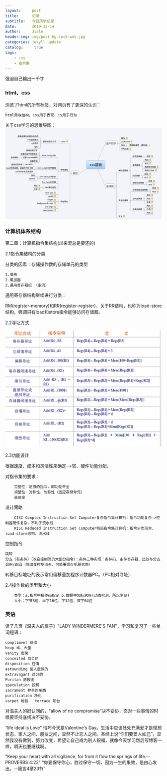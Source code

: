 ```yaml
---
layout:     post
title:      记录
subtitle:   今日所学记录
date:       2019-12-14
author:     Jiale
header-img: img/post-bg-ios9-web.jpg
categories: jekyll update
catalog: 	 true
tags:
    - css
    - 指令集
---
```

强迫自己输出一千字


### html、css


浏览了html的所有标签，对网页有了更深的认识：
	
	html用与结构，css用于表现，js用于行为

  
关于css学习的思维导图；
![css-learn1](/img/css-learn1.png)


### 计算机体系结构

第二章：计算机指令集结构(出来混总是要还的)

2.1指令集结构的分类

分类的因素：存储操作数的存储单元的类型

	1.堆栈
	2.累加器
	3.通用寄存器组 （主流）
通用寄存器结构继续进行分类：

RM(register-memory)和RR(register-register)，关于RR结构，也称为load-store结构，强调只有load和store指令能够访问存储器。

2.2寻址方式

![tu](/img/xunzhi.png)


2.3功能设计

根据速度、成本和灵活性来确定-->软、硬件功能分配。

对指令集的要求：

		完整性：足够的指令，即功能齐全
		规整性：对称性、匀称性（适应存储单元）
		高效率

设计策略

		CISC Complex Instruction Set Computer复杂指令集计算机：指令功能复杂->控制器硬件复杂，不利于流水线
		RISC Reduced Instruction Set Computer精简指令集计算机：指令少而简单、load-store结构、流水线

控制指令

	跳转
	分支（有条件）（改变控制流的大部分指令）：条件三种实现：条件码、条件寄存器、比较与分支
	调用/返回（除改变控制流外，可能要保存机器状态）
转移目标地址的表示常用偏移量加程序计数器PC。（PC相对寻址）

2.4操作数的类型和大小
		
		类型：a.指令中操作码指定 b.数据中加标志符(动态检测，所以少见)
		大小：字节8位、半字16位、字32位、双字64位

### 英语
读了几页《温夫人的扇子》"LADY WINDERMERE'S FAN"，学习和复习了一些单词短语：
		
	compliment 恭维
	heap 堆、大量
	vanity 虚荣
	conceited 自负的
	disposition 性情
	astounding 使人震惊的
	extravagant 过分的
	Puritan 清教徒
	speculation 投机
	sacrament 神圣的东西
	purification 净化
	carpet 地毯	terrace 阳台


对温夫人的挺认同的，“allow of no compromise”决不妥协，面对一些事情的时候要坚持底线决不妥协。

“life ideal is Love” 恰巧今天是Valentine's Day。生活中应该处处充满爱才是理想状态，家人之间、朋友之间，显然不止恋人之间。圣经上说“你们要爱人如己”，显然我没有做到，努力改变，希望让自己成为别人祝福，就像今天学习然后写博客一样，明天也要继续啊。


"Keep your heart with all vigilance, for from it flow the springs of life.--PROVERBS 4:23"
“你要保守你心，胜过保守一切，因为一生的果效，是由心发出。--箴言4章23节”
